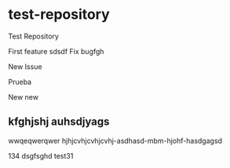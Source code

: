 # test-repository
Test Repository

First feature
sdsdf
Fix bugfgh

New Issue

Prueba

New new

kfghjshj auhsdjyags
-------------------
wwqeqwerqwer
hjhjcvhjcvhjcvhj-asdhasd-mbm-hjohf-hasdgagsd

134
dsgfsghd
test31
